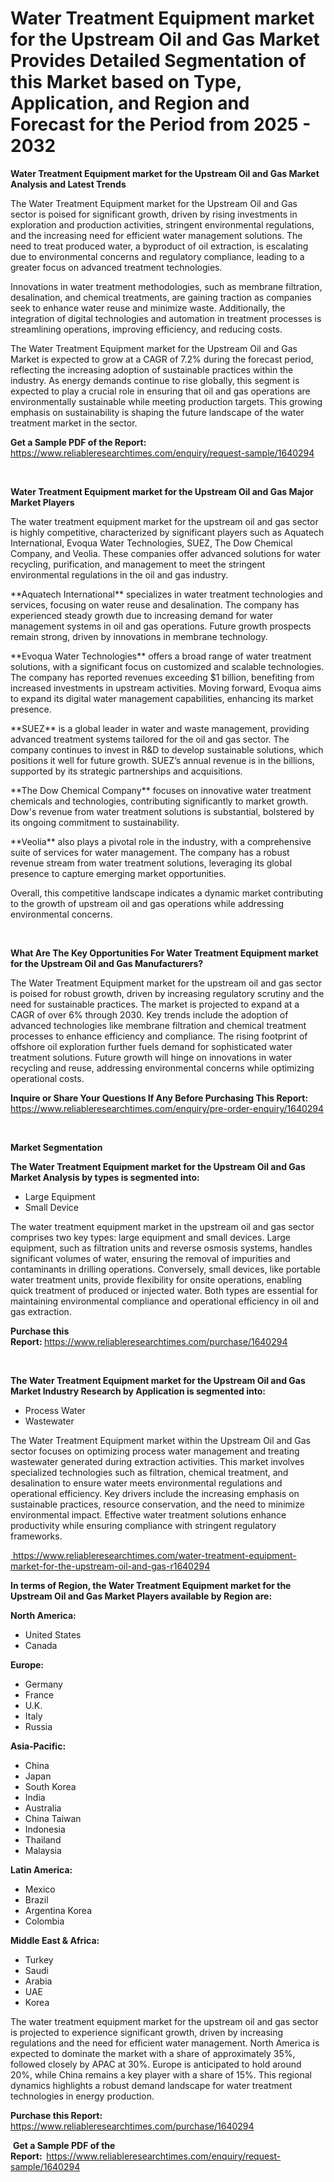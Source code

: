 <p><h1>Water Treatment Equipment market for the Upstream Oil and Gas Market Provides Detailed Segmentation of this Market based on Type, Application, and Region and Forecast for the Period from 2025 - 2032</h1></p><p><strong>Water Treatment Equipment market for the Upstream Oil and Gas Market Analysis and Latest Trends</strong></p>
<p><p>The Water Treatment Equipment market for the Upstream Oil and Gas sector is poised for significant growth, driven by rising investments in exploration and production activities, stringent environmental regulations, and the increasing need for efficient water management solutions. The need to treat produced water, a byproduct of oil extraction, is escalating due to environmental concerns and regulatory compliance, leading to a greater focus on advanced treatment technologies.</p><p>Innovations in water treatment methodologies, such as membrane filtration, desalination, and chemical treatments, are gaining traction as companies seek to enhance water reuse and minimize waste. Additionally, the integration of digital technologies and automation in treatment processes is streamlining operations, improving efficiency, and reducing costs.</p><p>The Water Treatment Equipment market for the Upstream Oil and Gas Market is expected to grow at a CAGR of 7.2% during the forecast period, reflecting the increasing adoption of sustainable practices within the industry. As energy demands continue to rise globally, this segment is expected to play a crucial role in ensuring that oil and gas operations are environmentally sustainable while meeting production targets. This growing emphasis on sustainability is shaping the future landscape of the water treatment market in the sector.</p></p>
<p><strong>Get a Sample PDF of the Report:&nbsp;</strong> <a href="https://www.reliableresearchtimes.com/enquiry/request-sample/1640294?utm_campaign=2007&utm_medium=2&utm_source=Github&utm_content=ia&utm_term=16042025&utm_id=water-treatment-equipment-market-for-the-upstream-oil-and-gas">https://www.reliableresearchtimes.com/enquiry/request-sample/1640294</a></p>
<p>&nbsp;</p>
<p><strong>Water Treatment Equipment market for the Upstream Oil and Gas Major Market Players</strong></p>
<p><p>The water treatment equipment market for the upstream oil and gas sector is highly competitive, characterized by significant players such as Aquatech International, Evoqua Water Technologies, SUEZ, The Dow Chemical Company, and Veolia. These companies offer advanced solutions for water recycling, purification, and management to meet the stringent environmental regulations in the oil and gas industry.</p><p>**Aquatech International** specializes in water treatment technologies and services, focusing on water reuse and desalination. The company has experienced steady growth due to increasing demand for water management systems in oil and gas operations. Future growth prospects remain strong, driven by innovations in membrane technology.</p><p>**Evoqua Water Technologies** offers a broad range of water treatment solutions, with a significant focus on customized and scalable technologies. The company has reported revenues exceeding $1 billion, benefiting from increased investments in upstream activities. Moving forward, Evoqua aims to expand its digital water management capabilities, enhancing its market presence.</p><p>**SUEZ** is a global leader in water and waste management, providing advanced treatment systems tailored for the oil and gas sector. The company continues to invest in R&D to develop sustainable solutions, which positions it well for future growth. SUEZ’s annual revenue is in the billions, supported by its strategic partnerships and acquisitions.</p><p>**The Dow Chemical Company** focuses on innovative water treatment chemicals and technologies, contributing significantly to market growth. Dow's revenue from water treatment solutions is substantial, bolstered by its ongoing commitment to sustainability.</p><p>**Veolia** also plays a pivotal role in the industry, with a comprehensive suite of services for water management. The company has a robust revenue stream from water treatment solutions, leveraging its global presence to capture emerging market opportunities.</p><p>Overall, this competitive landscape indicates a dynamic market contributing to the growth of upstream oil and gas operations while addressing environmental concerns.</p></p>
<p>&nbsp;</p>
<p><strong>What Are The Key Opportunities For Water Treatment Equipment market for the Upstream Oil and Gas Manufacturers?</strong></p>
<p><p>The Water Treatment Equipment market for the upstream oil and gas sector is poised for robust growth, driven by increasing regulatory scrutiny and the need for sustainable practices. The market is projected to expand at a CAGR of over 6% through 2030. Key trends include the adoption of advanced technologies like membrane filtration and chemical treatment processes to enhance efficiency and compliance. The rising footprint of offshore oil exploration further fuels demand for sophisticated water treatment solutions. Future growth will hinge on innovations in water recycling and reuse, addressing environmental concerns while optimizing operational costs.</p></p>
<p><strong>Inquire or Share Your Questions If Any Before Purchasing This Report:</strong> <a href="https://www.reliableresearchtimes.com/enquiry/pre-order-enquiry/1640294?utm_campaign=2007&utm_medium=2&utm_source=Github&utm_content=ia&utm_term=16042025&utm_id=water-treatment-equipment-market-for-the-upstream-oil-and-gas">https://www.reliableresearchtimes.com/enquiry/pre-order-enquiry/1640294</a></p>
<p>&nbsp;</p>
<p><strong>Market Segmentation</strong></p>
<p><strong>The Water Treatment Equipment market for the Upstream Oil and Gas Market Analysis by types is segmented into:</strong></p>
<p><ul><li>Large Equipment</li><li>Small Device</li></ul></p>
<p><p>The water treatment equipment market in the upstream oil and gas sector comprises two key types: large equipment and small devices. Large equipment, such as filtration units and reverse osmosis systems, handles significant volumes of water, ensuring the removal of impurities and contaminants in drilling operations. Conversely, small devices, like portable water treatment units, provide flexibility for onsite operations, enabling quick treatment of produced or injected water. Both types are essential for maintaining environmental compliance and operational efficiency in oil and gas extraction.</p></p>
<p><strong>Purchase this Report:&nbsp;</strong><a href="https://www.reliableresearchtimes.com/purchase/1640294?utm_campaign=2007&utm_medium=2&utm_source=Github&utm_content=ia&utm_term=16042025&utm_id=water-treatment-equipment-market-for-the-upstream-oil-and-gas">https://www.reliableresearchtimes.com/purchase/1640294</a></p>
<p>&nbsp;</p>
<p><strong>The Water Treatment Equipment market for the Upstream Oil and Gas Market Industry Research by Application is segmented into:</strong></p>
<p><ul><li>Process Water</li><li>Wastewater</li></ul></p>
<p><p>The Water Treatment Equipment market within the Upstream Oil and Gas sector focuses on optimizing process water management and treating wastewater generated during extraction activities. This market involves specialized technologies such as filtration, chemical treatment, and desalination to ensure water meets environmental regulations and operational efficiency. Key drivers include the increasing emphasis on sustainable practices, resource conservation, and the need to minimize environmental impact. Effective water treatment solutions enhance productivity while ensuring compliance with stringent regulatory frameworks.</p></p>
<p><a href="https://www.reliableresearchtimes.com/water-treatment-equipment-market-for-the-upstream-oil-and-gas-r1640294?utm_campaign=2007&utm_medium=2&utm_source=Github&utm_content=ia&utm_term=16042025&utm_id=water-treatment-equipment-market-for-the-upstream-oil-and-gas">&nbsp;https://www.reliableresearchtimes.com/water-treatment-equipment-market-for-the-upstream-oil-and-gas-r1640294</a></p>
<p><strong>In terms of Region, the Water Treatment Equipment market for the Upstream Oil and Gas Market Players available by Region are:</strong></p>
<p>
    <p> <strong> North America: </strong>
        <ul>
            <li>United States</li>
            <li>Canada</li>
        </ul>
        </p> 
    <p> <strong> Europe: </strong>
        <ul>
            <li>Germany</li>
            <li>France</li>
            <li>U.K.</li>
            <li>Italy</li>
            <li>Russia</li>
        </ul>
        </p> 
    <p> <strong> Asia-Pacific: </strong>
        <ul>
            <li>China</li>
            <li>Japan</li>
            <li>South Korea</li>
            <li>India</li>
            <li>Australia</li>
            <li>China Taiwan</li>
            <li>Indonesia</li>
            <li>Thailand</li>
            <li>Malaysia</li>
        </ul>
        </p> 
    <p> <strong> Latin America: </strong>
        <ul>
            <li>Mexico</li>
            <li>Brazil</li>
            <li>Argentina Korea</li>
            <li>Colombia</li>
        </ul>
        </p> 
    <p> <strong> Middle East & Africa: </strong>
        <ul>
            <li>Turkey</li>
            <li>Saudi</li>
            <li>Arabia</li>
            <li>UAE</li>
            <li>Korea</li>
        </ul>
    </p>
    </p>
<p><p>The water treatment equipment market for the upstream oil and gas sector is projected to experience significant growth, driven by increasing regulations and the need for efficient water management. North America is expected to dominate the market with a share of approximately 35%, followed closely by APAC at 30%. Europe is anticipated to hold around 20%, while China remains a key player with a share of 15%. This regional dynamics highlights a robust demand landscape for water treatment technologies in energy production.</p></p>
<p><strong>Purchase this Report: </strong><a href="https://www.reliableresearchtimes.com/purchase/1640294?utm_campaign=2007&utm_medium=2&utm_source=Github&utm_content=ia&utm_term=16042025&utm_id=water-treatment-equipment-market-for-the-upstream-oil-and-gas">https://www.reliableresearchtimes.com/purchase/1640294</a></p>
<p>&nbsp;<strong>Get a Sample PDF of the Report:&nbsp;&nbsp;</strong><a href="https://www.reliableresearchtimes.com/enquiry/request-sample/1640294?utm_campaign=2007&utm_medium=2&utm_source=Github&utm_content=ia&utm_term=16042025&utm_id=water-treatment-equipment-market-for-the-upstream-oil-and-gas">https://www.reliableresearchtimes.com/enquiry/request-sample/1640294</a></p>
<p><strong></strong></p>
<p><p></p><p></p><p></p></p>